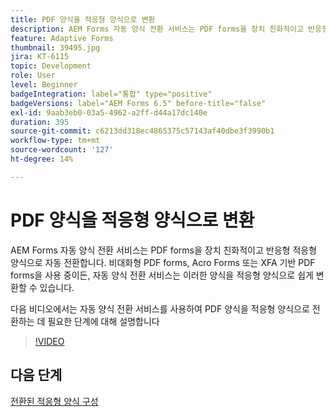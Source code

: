```yaml
---
title: PDF 양식을 적응형 양식으로 변환
description: AEM Forms 자동 양식 전환 서비스는 PDF forms을 장치 친화적이고 반응형 적응형 양식으로 자동 전환합니다. 비대화형 PDF forms, Acro Forms 또는 XFA 기반 PDF forms을 사용 중이든, 자동 양식 전환 서비스는 이러한 양식을 적응형 양식으로 쉽게 변환할 수 있습니다.
feature: Adaptive Forms
thumbnail: 39495.jpg
jira: KT-6115
topic: Development
role: User
level: Beginner
badgeIntegration: label="통합" type="positive"
badgeVersions: label="AEM Forms 6.5" before-title="false"
exl-id: 9aab3eb0-03a5-4962-a2ff-d44a17dc140e
duration: 395
source-git-commit: c6213dd318ec4865375c57143af40dbe3f3990b1
workflow-type: tm+mt
source-wordcount: '127'
ht-degree: 14%

---
```


# PDF 양식을 적응형 양식으로 변환

AEM Forms 자동 양식 전환 서비스는 PDF forms을 장치 친화적이고 반응형 적응형 양식으로 자동 전환합니다. 비대화형 PDF forms, Acro Forms 또는 XFA 기반 PDF forms을 사용 중이든, 자동 양식 전환 서비스는 이러한 양식을 적응형 양식으로 쉽게 변환할 수 있습니다.

다음 비디오에서는 자동 양식 전환 서비스를 사용하여 PDF 양식을 적응형 양식으로 전환하는 데 필요한 단계에 대해 설명합니다

>[!VIDEO](https://video.tv.adobe.com/v/39495?quality=12&learn=on)

## 다음 단계

[전환된 적응형 양식 구성](./configure-converted-adaptive-form.md)